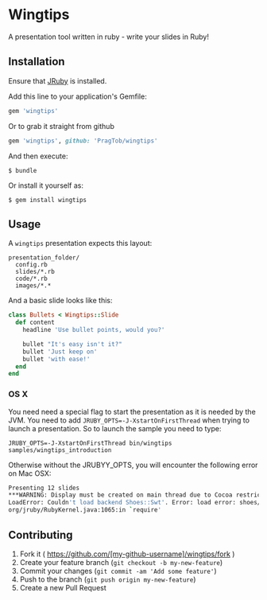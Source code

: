 # Wingtips

A presentation tool written in ruby - write your slides in Ruby!

## Installation

Ensure that [JRuby](jruby.org) is installed.

Add this line to your application's Gemfile:

```ruby
gem 'wingtips'
```

Or to grab it straight from github

```ruby
gem 'wingtips', github: 'PragTob/wingtips'
```

And then execute:

    $ bundle

Or install it yourself as:

    $ gem install wingtips

## Usage

A `wingtips` presentation expects this layout:

```
presentation_folder/
  config.rb
  slides/*.rb
  code/*.rb
  images/*.*
```

And a basic slide looks like this:

```ruby
class Bullets < Wingtips::Slide
  def content
    headline 'Use bullet points, would you?'

    bullet "It's easy isn't it?"
    bullet 'Just keep on'
    bullet 'with ease!'
  end
end
```

### OS X

You need need a special flag to start the presentation as it is needed by the JVM. You need to add `JRUBY_OPTS=-J-XstartOnFirstThread` when trying to launch a presentation. So to launch the sample you need to type:

```
JRUBY_OPTS=-J-XstartOnFirstThread bin/wingtips samples/wingtips_introduction
```

Otherwise without the JRUBYY_OPTS, you will encounter the following error on Mac OSX:


```bash
Presenting 12 slides
***WARNING: Display must be created on main thread due to Cocoa restrictions.
LoadError: Couldn't load backend Shoes::Swt'. Error: load error: shoes/swt -- org.eclipse.swt.SWTException: Invalid thread access
org/jruby/RubyKernel.java:1065:in `require'
```


## Contributing

1. Fork it ( https://github.com/[my-github-username]/wingtips/fork )
2. Create your feature branch (`git checkout -b my-new-feature`)
3. Commit your changes (`git commit -am 'Add some feature'`)
4. Push to the branch (`git push origin my-new-feature`)
5. Create a new Pull Request
